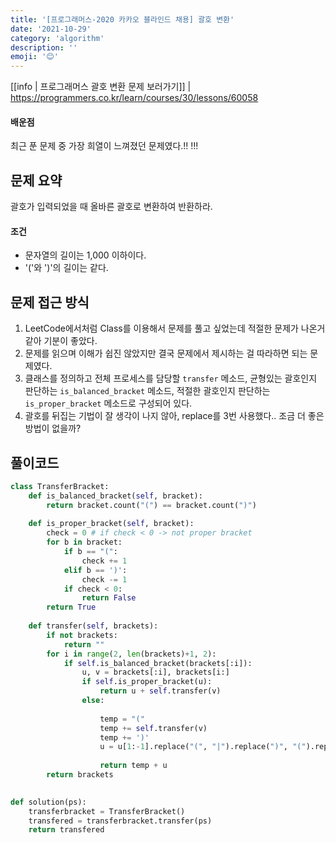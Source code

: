```yaml
---
title: '[프로그래머스-2020 카카오 블라인드 채용] 괄호 변환'
date: '2021-10-29'
category: 'algorithm'
description: ''
emoji: '😊'
---
```


[[info | 프로그래머스 괄호 변환 문제 보러가기]]
| https://programmers.co.kr/learn/courses/30/lessons/60058

#### 배운점

최근 푼 문제 중 가장 희열이 느껴졌던 문제였다.!! !!! 

## 문제 요약

괄호가 입력되었을 때 올바른 괄호로 변환하여 반환하라.

#### 조건

- 문자열의 길이는 1,000 이하이다.
- '('와 ')'의 길이는 같다.

## 문제 접근 방식

1. LeetCode에서처럼 Class를 이용해서 문제를 풀고 싶었는데 적절한 문제가 나온거 같아 기분이 좋았다.
2. 문제를 읽으며 이해가 쉽진 않았지만 결국 문제에서 제시하는 걸 따라하면 되는 문제였다.
3. 클래스를 정의하고 전체 프로세스를 담당할 `transfer` 메소드, 균형있는 괄호인지 판단하는 `is_balanced_bracket` 메소드, 적절한 괄호인지 판단하는 `is_proper_bracket` 메소드로 구성되어 있다.
4. 괄호를 뒤집는 기법이 잘 생각이 나지 않아, replace를 3번 사용했다.. 조금 더 좋은 방법이 없을까?

## 풀이코드

```python
class TransferBracket:
    def is_balanced_bracket(self, bracket):
        return bracket.count("(") == bracket.count(")")
    
    def is_proper_bracket(self, bracket):
        check = 0 # if check < 0 -> not proper bracket
        for b in bracket:
            if b == "(":
                check += 1
            elif b == ')':
                check -= 1
            if check < 0:
                return False
        return True
    
    def transfer(self, brackets):
        if not brackets:
            return ""
        for i in range(2, len(brackets)+1, 2):
            if self.is_balanced_bracket(brackets[:i]):
                u, v = brackets[:i], brackets[i:]
                if self.is_proper_bracket(u):
                    return u + self.transfer(v)
                else:
                    
                    temp = "("
                    temp += self.transfer(v)
                    temp += ')'
                    u = u[1:-1].replace("(", "|").replace(")", "(").replace("|", ")")
                    
                    return temp + u             
        return brackets
        

def solution(ps):
    transferbracket = TransferBracket()
    transfered = transferbracket.transfer(ps)
    return transfered
```